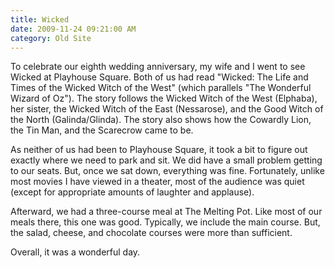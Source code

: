 ```yaml
---
title: Wicked
date: 2009-11-24 09:21:00 AM
category: Old Site
---
```


To celebrate our eighth wedding anniversary, my wife and I went to see Wicked at Playhouse Square. Both of us had read "Wicked: The Life and Times of the Wicked Witch of the West" (which parallels "The Wonderful Wizard of Oz"). The story follows the Wicked Witch of the West (Elphaba), her sister, the Wicked Witch of the East (Nessarose), and the Good Witch of the North (Galinda/Glinda). The story also shows how the Cowardly Lion, the Tin Man, and the Scarecrow came to be.

As neither of us had been to Playhouse Square, it took a bit to figure out exactly where we need to park and sit. We did have a small problem getting to our seats. But, once we sat down, everything was fine. Fortunately, unlike most movies I have viewed in a theater, most of the audience was quiet (except for appropriate amounts of laughter and applause).

Afterward, we had a three-course meal at The Melting Pot. Like most of our meals there, this one was good. Typically, we include the main course. But, the salad, cheese, and chocolate courses were more than sufficient.

Overall, it was a wonderful day.
